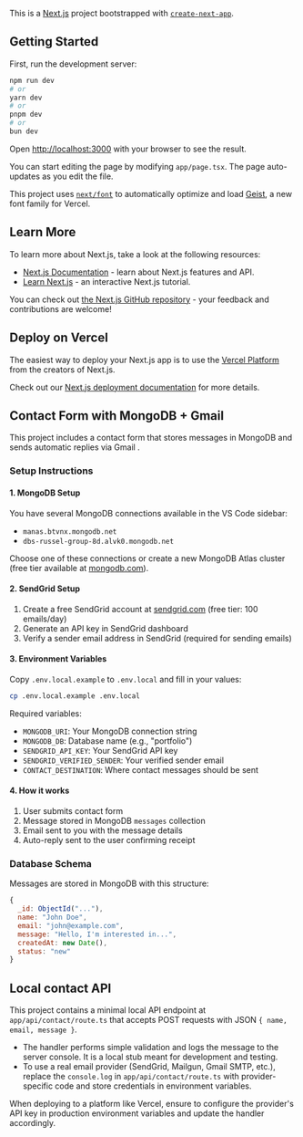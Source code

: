 This is a [Next.js](https://nextjs.org) project bootstrapped with [`create-next-app`](https://nextjs.org/docs/app/api-reference/cli/create-next-app).

## Getting Started

First, run the development server:

```bash
npm run dev
# or
yarn dev
# or
pnpm dev
# or
bun dev
```

Open [http://localhost:3000](http://localhost:3000) with your browser to see the result.

You can start editing the page by modifying `app/page.tsx`. The page auto-updates as you edit the file.

This project uses [`next/font`](https://nextjs.org/docs/app/building-your-application/optimizing/fonts) to automatically optimize and load [Geist](https://vercel.com/font), a new font family for Vercel.

## Learn More

To learn more about Next.js, take a look at the following resources:

- [Next.js Documentation](https://nextjs.org/docs) - learn about Next.js features and API.
- [Learn Next.js](https://nextjs.org/learn) - an interactive Next.js tutorial.

You can check out [the Next.js GitHub repository](https://github.com/vercel/next.js) - your feedback and contributions are welcome!

## Deploy on Vercel

The easiest way to deploy your Next.js app is to use the [Vercel Platform](https://vercel.com/new?utm_medium=default-template&filter=next.js&utm_source=create-next-app&utm_campaign=create-next-app-readme) from the creators of Next.js.

Check out our [Next.js deployment documentation](https://nextjs.org/docs/app/building-your-application/deploying) for more details.

## Contact Form with MongoDB + Gmail

This project includes a contact form that stores messages in MongoDB and sends automatic replies via Gmail .

### Setup Instructions

#### 1. MongoDB Setup
You have several MongoDB connections available in the VS Code sidebar:
- `manas.btvnx.mongodb.net` 
- `dbs-russel-group-8d.alvk0.mongodb.net`

Choose one of these connections or create a new MongoDB Atlas cluster (free tier available at [mongodb.com](https://www.mongodb.com/cloud/atlas)).

#### 2. SendGrid Setup
1. Create a free SendGrid account at [sendgrid.com](https://sendgrid.com) (free tier: 100 emails/day)
2. Generate an API key in SendGrid dashboard
3. Verify a sender email address in SendGrid (required for sending emails)

#### 3. Environment Variables
Copy `.env.local.example` to `.env.local` and fill in your values:

```bash
cp .env.local.example .env.local
```

Required variables:
- `MONGODB_URI`: Your MongoDB connection string
- `MONGODB_DB`: Database name (e.g., "portfolio")
- `SENDGRID_API_KEY`: Your SendGrid API key
- `SENDGRID_VERIFIED_SENDER`: Your verified sender email
- `CONTACT_DESTINATION`: Where contact messages should be sent

#### 4. How it works
1. User submits contact form
2. Message stored in MongoDB `messages` collection
3. Email sent to you with the message details
4. Auto-reply sent to the user confirming receipt

### Database Schema
Messages are stored in MongoDB with this structure:
```javascript
{
  _id: ObjectId("..."),
  name: "John Doe",
  email: "john@example.com", 
  message: "Hello, I'm interested in...",
  createdAt: new Date(),
  status: "new"
}
```

## Local contact API

This project contains a minimal local API endpoint at `app/api/contact/route.ts` that accepts POST requests with JSON `{ name, email, message }`.

- The handler performs simple validation and logs the message to the server console. It is a local stub meant for development and testing.
- To use a real email provider (SendGrid, Mailgun, Gmail SMTP, etc.), replace the `console.log` in `app/api/contact/route.ts` with provider-specific code and store credentials in environment variables.

When deploying to a platform like Vercel, ensure to configure the provider's API key in production environment variables and update the handler accordingly.
